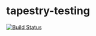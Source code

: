 # tapestry-testing

[![Build Status](https://travis-ci.org/aaron-elkins/tapestry-testing.svg?branch=master)](https://travis-ci.org/aaron-elkins/tapestry-testing)
